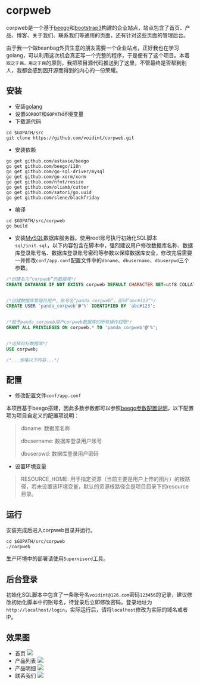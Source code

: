 # corpweb
corpweb是一个基于[beego](http://beego.me/)和[bootstrap3](http://getbootstrap.com/)构建的企业站点，站点包含了首页、产品、博客、关于我们、联系我们等通用的页面，还有针对这些页面的管理后台。

由于我一个做beanbag外贸生意的朋友需要一个企业站点，正好我也在学习golang，可以利用这次机会真正写一个完整的程序，于是便有了这个项目。本着`取之于民，用之于民`的原则，我把项目源代码推送到了这里，不管最终是否帮到别人，我都会感到因开源而得到的内心的一份荣耀。


## 安装
- 安装[golang](http://golang.org/)
- 设置`GOROOT`和`GOPATH`环境变量
- 下载源代码
```
cd $GOPATH/src
git clone https://github.com/voidint/corpweb.git
```
- 安装依赖
```
go get github.com/astaxie/beego
go get github.com/beego/i18n
go get github.com/go-sql-driver/mysql
go get github.com/go-xorm/xorm
go get github.com/nfnt/resize
go get github.com/oliamb/cutter
go get github.com/satori/go.uuid
go get github.com/slene/blackfriday
```
- 编译
```
cd $GOPATH/src/corpweb
go build 
```
- 安装[MySQL](http://www.mysql.com/)数据库服务器。使用root账号执行初始化SQL脚本`sql/init.sql`，以下内容包含在脚本中，强烈建议用户修改数据库名称、数据库登录账号名、数据库登录账号密码等参数以保障数据库安全，修改完后需要一并修改`conf/app.conf`配置文件中的`dbname`、`dbusername`、`dbuserpwd`三个参数。
```sql
/*创建名为“corpweb”的数据库*/
CREATE DATABASE IF NOT EXISTS corpweb DEFAULT CHARACTER SET=utf8 COLLATE=utf8_general_ci;


/*创建数据库管理员用户，账号名“panda_corpweb”，密码“abc#123”*/
CREATE USER 'panda_corpweb'@'%' IDENTIFIED BY 'abc#123';


/*赋予panda_corpweb用户corpweb数据库的所有操作权限*/
GRANT ALL PRIVILEGES ON corpweb.* TO 'panda_corpweb'@'%';


/*选择目标数据库*/
USE corpweb;

/*...省略以下内容...*/
```


## 配置
- 修改配置文件`conf/app.conf`

本项目基于beego搭建，因此多数参数都可以参照[beego参数配置说明](http://beego.me/docs/mvc/controller/config.md)，以下配置项为项目自定义的配置项说明：
> dbname: 数据库名称
>
> dbusername: 数据库登录用户账号
>
> dbuserpwd: 数据库登录用户密码

- 设置环境变量

> RESOURCE_HOME: 用于指定资源（当前主要是用户上传的图片）的根路径，若未设置该环境变量，默认的资源根路径会是项目目录下的resource目录。

## 运行
安装完成后进入corpweb目录并运行。
```
cd $GOPATH/src/corpweb
./corpweb
```
生产环境中的部署请使用`Supervisord`工具。

## 后台登录
初始化SQL脚本中包含了一条账号名`voidint@126.com`密码`123456`的记录，建议修改初始化脚本中的账号名，待登录后立即修改密码。登录地址为`http://localhost/login`，实际运行后，请将`localhost`修改为实际的域名或者IP。

## 效果图
- 首页
![](https://github.com/voidint/corpweb/raw/master/screenshots/home.PNG)
- 产品列表
![](https://github.com/voidint/corpweb/raw/master/screenshots/product.PNG)
- 产品明细
![](https://github.com/voidint/corpweb/raw/master/screenshots/product_item.PNG)
- 联系我们
![](https://github.com/voidint/corpweb/raw/master/screenshots/contact.PNG)


